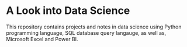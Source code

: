 # A Look into Data Science
This repository contains projects and notes in data science using Python programming language, SQL database query langauge, as well as, Microsoft Excel and Power BI. 
